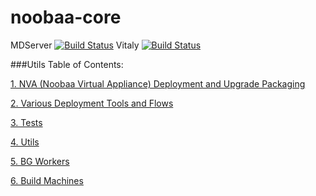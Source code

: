 noobaa-core
===========

MDServer [![Build Status](http://13.66.231.72:8080/buildStatus/icon?job=MDserver)](http://13.66.231.72:8080/job/MDserver/)
Vitaly [![Build Status](http://13.66.231.72:8080/buildStatus/icon?job=vitaly)](http://13.66.231.72:8080/job/vitaly/)


###Utils Table of Contents:


[1. NVA (Noobaa Virtual Appliance) Deployment and Upgrade Packaging](https://github.com/noobaa/noobaa-core/blob/master/src/deploy/NVA_build/README.md)

[2. Various Deployment Tools and Flows](https://github.com/noobaa/noobaa-core/blob/master/src/deploy/README.md)

[3. Tests](https://github.com/noobaa/noobaa-core/blob/master/src/test/README.md)

[4. Utils](https://github.com/noobaa/noobaa-core/blob/master/src/util/README.md)

[5. BG Workers](https://github.com/noobaa/noobaa-core/blob/master/src/bg_workers/README.md)

[6. Build Machines](https://github.com/noobaa/noobaa-core/wiki/Windows-Build-Machine-Cook-Book)

